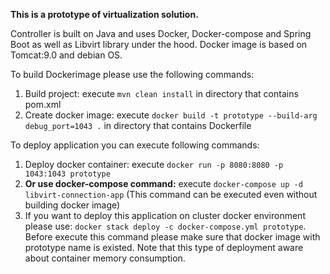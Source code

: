 **This is a prototype of virtualization solution.** 


Controller is built on Java and uses Docker, Docker-compose and Spring Boot as well as Libvirt library under the hood. Docker image is based on Tomcat:9.0 and debian OS.

To build Dockerimage please use the following commands:
1. Build project: execute `mvn clean install` in directory that contains pom.xml
2. Create docker image: execute `docker build -t prototype --build-arg debug_port=1043 .` in directory that contains Dockerfile

To deploy application you can execute following commands:
1. Deploy docker container: execute `docker run -p 8080:8080 -p 1043:1043 prototype`
2. **Or use docker-compose command:** execute `docker-compose up -d libvirt-connection-app` (This command can be executed even without building docker image)
3. If you want to deploy this application on cluster docker environment please use: `docker stack deploy -c docker-compose.yml prototype`. 
Before execute this command please make sure that docker image with prototype name is existed. Note that this type of deployment aware about container memory consumption.
